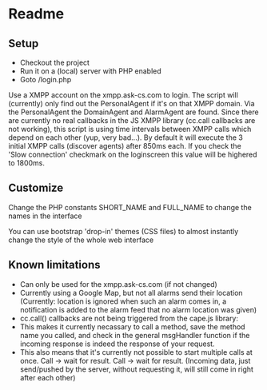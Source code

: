 # Readme

## Setup

- Checkout the project
- Run it on a (local) server with PHP enabled
- Goto /login.php

Use a XMPP account on the xmpp.ask-cs.com to login. The script will (currently) only find out the PersonalAgent if it's on that XMPP domain. Via the PersonalAgent the DomainAgent and AlarmAgent are found. Since there are currently no real callbacks in the JS XMPP library (cc.call callbacks are not working), this script is using time intervals between XMPP calls which depend on each other (yup, very bad...). By default it will execute the 3 initial XMPP calls (discover agents) after 850ms each. If you check the 'Slow connection' checkmark on the loginscreen this value will be highered to 1800ms.

## Customize

Change the PHP constants SHORT_NAME and FULL_NAME to change the names in the interface

You can use bootstrap 'drop-in' themes (CSS files) to almost instantly change the style of the whole web interface

## Known limitations

- Can only be used for the xmpp.ask-cs.com (if not changed)
- Currently using a Google Map, but not all alarms send their location (Currently: location is ignored when such an alarm comes in, a notification is added to the alarm feed that no alarm location was given)
- cc.call() callbacks are not being triggered from the cape.js library:
- This makes it currently necassary to call a method, save the method name you called, and check in the general msgHandler function if the incoming response is indeed the response of your request.
- This also means that it's currently not possible to start multiple calls at once. Call -> wait for result. Call -> wait for result. (Incoming data, just send/pushed by the server, without requesting it, will still come in right after each other)

